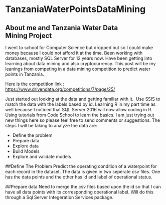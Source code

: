 # TanzaniaWaterPointsDataMining

## About me and Tanzania Water Data Mining Project
I went to school for Computer Science but dropped out so I could make money because I could not afford it at the time.
Been working with databases, mostly SQL Server for 12 years now. Have been getting into learning about data mining and
also cryptocurrency. This post will be my leanings from competing in a data mining competition to predict water points 
in Tanzania.

Here is the competition link : https://www.drivendata.org/competitions/7/page/25/

Just started out looking at the data and getting familiar with it. 
Use SSIS to match the data with the labels based by id.
Learning R in my part time as well because I noticed that SQL Server 2016 will now allow coding in R. 
Using tutorials from Code School to learn the basics.
I am just trying out new things here so please feel free to send comments or suggestions.
The steps I will be taking to analyze the data are:

* Define the problem
* Prepare data
* Explore data
* Build Models
* Explore and validate models

##Define The Problem
Predict the operating condition of a waterpoint for each record in the dataset. The data is given in two seperate csv files. One has the data points and the other has id and label of operational status. 

##Prepare data
Need to merge the csv files based upon the id so that I can have all data points with its corresponding operational label. Will do this through a Sql Server Integeration Services package.
